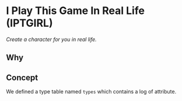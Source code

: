 # I Play This Game In Real Life (IPTGIRL)

_Create a character for you in real life._

## Why

## Concept

We defined a type table named `types` which contains a log of attribute.
